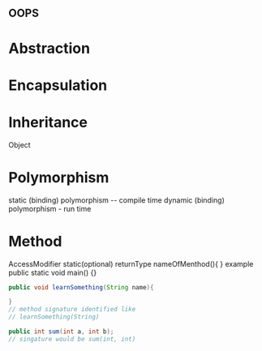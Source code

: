 ## OOPS
# Abstraction
# Encapsulation
# Inheritance 
  Object 
# Polymorphism
  static (binding) polymorphism -- compile time
  dynamic (binding) polymorphism - run time

# Method 
 AccessModifier static(optional) returnType nameOfMenthod(){
 } 
  example
  public static void main() {}
  ```java
  public void learnSomething(String name){
 
}
// method signature identified like 
// learnSomething(String)

public int sum(int a, int b);
// singature would be sum(int, int)
```
